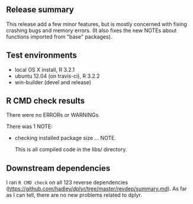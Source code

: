 ## Release summary

This release add a few minor features, but is mostly concerned with fixing crashing bugs and memory errors. (It also fixes the new NOTEs about functions imported from "base" packages).

## Test environments

* local OS X install, R 3.2.1
* ubuntu 12.04 (on travis-ci), R 3.2.2
* win-builder (devel and release)

## R CMD check results

There were no ERRORs or WARNINGs. 

There was 1 NOTE:

* checking installed package size ... NOTE. 

  This is all compiled code in the libs/ directory.

## Downstream dependencies

I ran `R CMD check` on all 123 reverse dependencies (https://github.com/hadley/dplyr/tree/master/revdep/summary.md).  As far as I can tell, there are no new problems related to dplyr.
